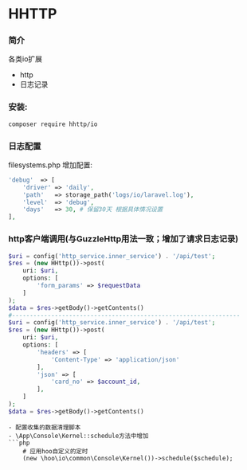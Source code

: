 # HHTTP

### 简介
各类io扩展
- http
- 日志记录

### 安装:
```bash
composer require hhttp/io
```

### 日志配置
filesystems.php 增加配置:
```php
'debug'  => [
    'driver' => 'daily',
    'path'   => storage_path('logs/io/laravel.log'),
    'level'  => 'debug',
    'days'   => 30, # 保留30天 根据具体情况设置
],
```

### http客户端调用(与GuzzleHttp用法一致；增加了请求日志记录)
```php
$uri = config('http_service.inner_service') . '/api/test';
$res = (new HHttp())->post(
    uri: $uri,
    options: [
        'form_params' => $requestData
    ]
);
$data = $res->getBody()->getContents()
#----------------------------------------------------------------
$uri = config('http_service.inner_service') . '/api/test';
$res = (new HHttp())->post(
    uri: $uri,
    options: [
        'headers' => [
            'Content-Type' => 'application/json'
        ],
        'json' => [
            'card_no' => $account_id,
        ],
    ]
);
$data = $res->getBody()->getContents()
```


```
- 配置收集的数据清理脚本
- \App\Console\Kernel::schedule方法中增加
```php
    # 应用hoo自定义的定时
    (new \hoo\io\common\Console\Kernel())->schedule($schedule);
```

